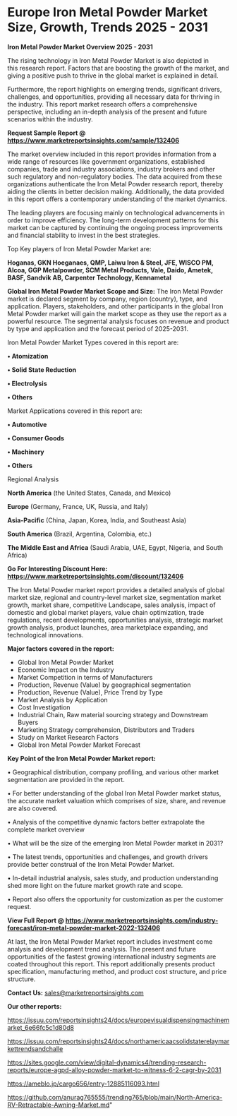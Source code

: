  # Europe Iron Metal Powder Market Size, Growth, Trends 2025 - 2031

<Strong> Iron Metal Powder Market Overview 2025 - 2031</strong>

The rising technology in Iron Metal Powder Market is also depicted in this research report. Factors that are boosting the growth of the market, and giving a positive push to thrive in the global market is explained in detail.

Furthermore, the report highlights on emerging trends, significant drivers, challenges, and opportunities, providing all necessary data for thriving in the industry. This report market research offers a comprehensive perspective, including an in-depth analysis of the present and future scenarios within the industry.

<strong>Request Sample Report @ <a href=https://www.marketreportsinsights.com/sample/132406>https://www.marketreportsinsights.com/sample/132406</a></strong>

The market overview included in this report provides information from a wide range of resources like government organizations, established companies, trade and industry associations, industry brokers and other such regulatory and non-regulatory bodies. The data acquired from these organizations authenticate the Iron Metal Powder research report, thereby aiding the clients in better decision making. Additionally, the data provided in this report offers a contemporary understanding of the market dynamics.

The leading players are focusing mainly on technological advancements in order to improve efficiency. The long-term development patterns for this market can be captured by continuing the ongoing process improvements and financial stability to invest in the best strategies.

Top Key players of Iron Metal Powder Market are:

<strong>Hoganas, GKN Hoeganaes, QMP, Laiwu Iron & Steel, JFE, WISCO PM, Alcoa, GGP Metalpowder, SCM Metal Products, Vale, Daido, Ametek, BASF, Sandvik AB, Carpenter Technology, Kennametal</strong>

<strong><b>Global Iron Metal Powder Market Scope and Size:</b></strong>
The Iron Metal Powder market is declared segment by company, region (country), type, and application. Players, stakeholders, and other participants in the global Iron Metal Powder market will gain the market scope as they use the report as a powerful resource. The segmental analysis focuses on revenue and product by type and application and the forecast period of 2025-2031.

Iron Metal Powder Market Types covered in this report are:

<strong>• Atomization

• Solid State Reduction

• Electrolysis

• Others</strong>

Market Applications covered in this report are:

<strong>• Automotive

• Consumer Goods

• Machinery

• Others</strong> 

Regional Analysis

<strong>North America</strong> (the United States, Canada, and Mexico)

<strong>Europe</strong> (Germany, France, UK, Russia, and Italy)

<strong>Asia-Pacific</strong> (China, Japan, Korea, India, and Southeast Asia)

<strong>South America</strong> (Brazil, Argentina, Colombia, etc.)

<strong>The Middle East and Africa</strong> (Saudi Arabia, UAE, Egypt, Nigeria, and South Africa)

<strong>Go For Interesting Discount Here: <a href=https://www.marketreportsinsights.com/discount/132406>https://www.marketreportsinsights.com/discount/132406</a></strong>

The Iron Metal Powder market report provides a detailed analysis of global market size, regional and country-level market size, segmentation market growth, market share, competitive Landscape, sales analysis, impact of domestic and global market players, value chain optimization, trade regulations, recent developments, opportunities analysis, strategic market growth analysis, product launches, area marketplace expanding, and technological innovations.

<strong><b>Major factors covered in the report:</b></strong>
<ul>
  <li>Global Iron Metal Powder Market </li>
  <li>Economic Impact on the Industry</li>
  <li>Market Competition in terms of Manufacturers</li>
  <li>Production, Revenue (Value) by geographical segmentation</li>
  <li>Production, Revenue (Value), Price Trend by Type</li>
  <li>Market Analysis by Application</li>
  <li>Cost Investigation</li>
  <li>Industrial Chain, Raw material sourcing strategy and Downstream Buyers</li>
  <li>Marketing Strategy comprehension, Distributors and Traders</li>
  <li>Study on Market Research Factors</li>
  <li>Global Iron Metal Powder Market Forecast</li>
</ul>

<strong><b>Key Point of the Iron Metal Powder Market report:</b></strong>

• Geographical distribution, company profiling, and various other market segmentation are provided in the report.

• For better understanding of the global Iron Metal Powder market status, the accurate market valuation which comprises of size, share, and revenue are also covered.

• Analysis of the competitive dynamic factors better extrapolate the complete market overview

• What will be the size of the emerging Iron Metal Powder market in 2031?

• The latest trends, opportunities and challenges, and growth drivers provide better construal of the Iron Metal Powder Market.

• In-detail industrial analysis, sales study, and production understanding shed more light on the future market growth rate and scope.

• Report also offers the opportunity for customization as per the customer request.

<strong><b>View Full Report @ <a href=https://www.marketreportsinsights.com/industry-forecast/iron-metal-powder-market-2022-132406>https://www.marketreportsinsights.com/industry-forecast/iron-metal-powder-market-2022-132406</a></b></strong>


At last, the Iron Metal Powder Market report includes investment come analysis and development trend analysis. The present and future opportunities of the fastest growing international industry segments are coated throughout this report. This report additionally presents product specification, manufacturing method, and product cost structure, and price structure.

<strong>Contact Us:</strong>
sales@marketreportsinsights.com

<strong>Our other reports:</strong>

<a href=https://issuu.com/reportsinsights24/docs/europevisualdispensingmachinemarket_6e66fc5c1d80d8>https://issuu.com/reportsinsights24/docs/europevisualdispensingmachinemarket_6e66fc5c1d80d8</a>

<a href=https://issuu.com/reportsinsights24/docs/northamericaacsolidstaterelaymarkettrendsandchalle>https://issuu.com/reportsinsights24/docs/northamericaacsolidstaterelaymarkettrendsandchalle</a>

<a href=https://sites.google.com/view/digital-dynamics4/trending-research-reports/europe-agpd-alloy-powder-market-to-witness-6-2-cagr-by-2031>https://sites.google.com/view/digital-dynamics4/trending-research-reports/europe-agpd-alloy-powder-market-to-witness-6-2-cagr-by-2031</a>

<a href=https://ameblo.jp/cargo656/entry-12885116093.html>https://ameblo.jp/cargo656/entry-12885116093.html</a>

<a href=https://github.com/anurag765555/trending765/blob/main/North-America-RV-Retractable-Awning-Market.md>https://github.com/anurag765555/trending765/blob/main/North-America-RV-Retractable-Awning-Market.md</a>"
